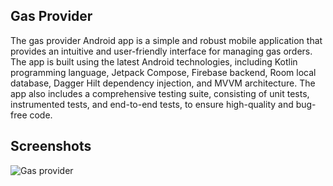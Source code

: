 ## Gas Provider
The gas provider Android app is a simple and robust mobile application that provides an intuitive and user-friendly interface for managing gas orders. The app is built using the latest Android technologies, including Kotlin programming language, Jetpack Compose, Firebase backend, Room local database, Dagger Hilt dependency injection, and MVVM architecture. The app also includes a comprehensive testing suite, consisting of unit tests, instrumented tests, and end-to-end tests, to ensure high-quality and bug-free code.

## Screenshots
![Gas provider](https://user-images.githubusercontent.com/60019872/224279408-7282f9f8-529a-4627-9cfc-354c3ab6ea5f.png)
